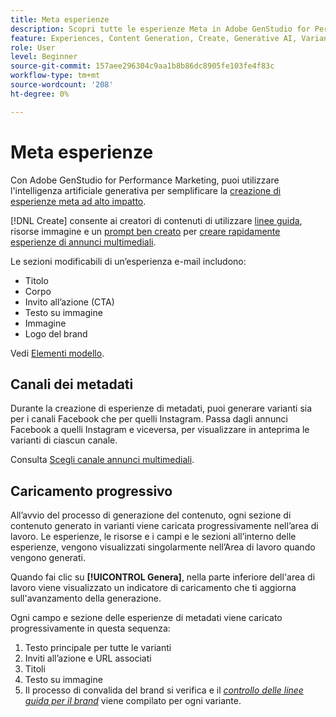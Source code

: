 ```yaml
---
title: Meta esperienze
description: Scopri tutte le esperienze Meta in Adobe GenStudio for Performance Marketing.
feature: Experiences, Content Generation, Create, Generative AI, Variant Generation
role: User
level: Beginner
source-git-commit: 157aee296304c9aa1b8b86dc8905fe103fe4f83c
workflow-type: tm+mt
source-wordcount: '208'
ht-degree: 0%

---
```



# Meta esperienze

Con Adobe GenStudio for Performance Marketing, puoi utilizzare l&#39;intelligenza artificiale generativa per semplificare la [creazione di esperienze meta ad alto impatto](/help/user-guide/create/create-meta-ad.md).

[!DNL Create] consente ai creatori di contenuti di utilizzare [linee guida](/help/user-guide/guidelines/overview.md), risorse immagine e un [prompt ben creato](/help/user-guide/effective-prompts.md) per [creare rapidamente esperienze di annunci multimediali](/help/user-guide/create/create-meta-ad.md).

Le sezioni modificabili di un’esperienza e-mail includono:

* Titolo
* Corpo
* Invito all’azione (CTA)
* Testo su immagine
* Immagine
* Logo del brand

Vedi [Elementi modello](/help/user-guide/content/use-templates.md#template-elements).

<!-- ## Meta ad capabilities

Content creators and marketers can produce brand-consistent Meta ad experiences in GenStudio for Performance Marketing. -->

## Canali dei metadati

Durante la creazione di esperienze di metadati, puoi generare varianti sia per i canali Facebook che per quelli Instagram. Passa dagli annunci Facebook a quelli Instagram e viceversa, per visualizzare in anteprima le varianti di ciascun canale.

Consulta [Scegli canale annunci multimediali](/help/user-guide/create/create-meta-ad.md#choose-meta-ads-channel).

## Caricamento progressivo

All’avvio del processo di generazione del contenuto, ogni sezione di contenuto generato in varianti viene caricata progressivamente nell’area di lavoro. Le esperienze, le risorse e i campi e le sezioni all’interno delle esperienze, vengono visualizzati singolarmente nell’Area di lavoro quando vengono generati.

Quando fai clic su **[!UICONTROL Genera]**, nella parte inferiore dell&#39;area di lavoro viene visualizzato un indicatore di caricamento che ti aggiorna sull&#39;avanzamento della generazione.

Ogni campo e sezione delle esperienze di metadati viene caricato progressivamente in questa sequenza:

1. Testo principale per tutte le varianti
1. Inviti all’azione e URL associati
1. Titoli
1. Testo su immagine
1. Il processo di convalida del brand si verifica e il [_controllo delle linee guida per il brand_](/help/user-guide/guidelines/brand-validation.md#brand-guidelines-check) viene compilato per ogni variante.
